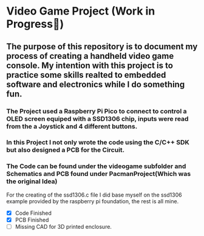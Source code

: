 # Video Game Project (Work in Progress🚥)
## The purpose of this repository is to document my process of creating a handheld video game console. My intention with this project is to practice some skills realted to embedded software and electronics while I do something fun.
### The Project used a Raspberry Pi Pico to connect to control a OLED screen equiped with a SSD1306 chip, inputs were read from the a Joystick and 4 different buttons.
### In this Project I not only wrote the code using the C/C++ SDK but also designed a PCB for the Circuit. 
### The Code can be found under the videogame subfolder and Schematics and PCB found under PacmanProject(Which was the original Idea)
For the creating of the ssd1306.c file I did base myself on the ssd1306 example provided by the raspberry pi foundation, the rest is all mine.

- [x] Code Finished
- [x] PCB Finished
- [ ] Missing CAD for 3D printed enclosure.
